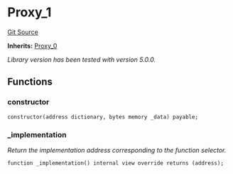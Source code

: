 # Proxy_1
[Git Source](https://github.com/metacontract/mc/blob/7db22f6d7abc05705d21c7601fb406ca49c18557/src/devkit/Flattened.sol)

**Inherits:**
[Proxy_0](abstract.Proxy_0.md)

*Library version has been tested with version 5.0.0.*


## Functions
### constructor


```solidity
constructor(address dictionary, bytes memory _data) payable;
```

### _implementation

*Return the implementation address corresponding to the function selector.*


```solidity
function _implementation() internal view override returns (address);
```

